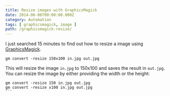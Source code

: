 ```yaml
---
title: Resize images with GraphicsMagick
date: 2014-06-06T00:00:00.000Z
category: Automation
tags: [ graphicsmagick, image ]
path: /graphicsmagick-resize/
---
```


I just searched 15 minutes to find out how to resize a image using [GraphicsMagick](http://www.graphicsmagick.org).

```shell
gm convert -resize 150x100 in.jpg out.jpg
```

This will resize the image `in.jpg` to 150x100 and saves the result in `out.jpg`. You can resize the image by either providing the width or the height:

````
gm convert -resize 150 in.jpg out.jpg
gm convert -resize x100 in.jpg out.jpg
```
